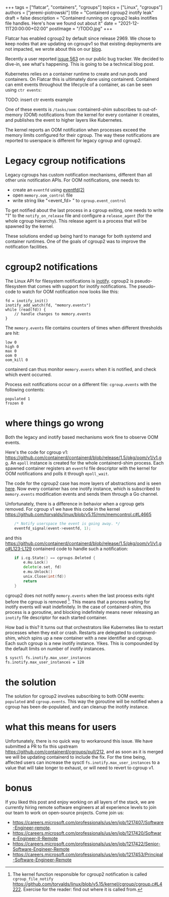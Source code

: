 +++
tags = ["flatcar", "containers", "cgroups"]
topics = ["Linux", "cgroups"]
authors = ["jeremi-piotrowski"]
title = "Containerd cgroup2 inotify leak"
draft = false
description = "Containerd running on cgroup2 leaks inotifies file handles. Here's how we found out about it"
date = "2021-12-11T20:00:00+02:00"
postImage = "/TODO.jpg"
+++

Flatcar has enabled cgroup2 by default since release 2969. We chose to keep nodes that are updating on cgroupv1 so that existing deployments are not impacted, we wrote about this on our [blog](https://www.flatcar-linux.org/blog/2021/09/flatcar-container-linux-is-moving-to-cgroupsv2/).

Recently a user reported [issue 563](https://github.com/flatcar-linux/Flatcar/issues/563) on our public bug tracker. We decided to dive-in, see what's happening. This is going to be a technical blog post.

Kubernetes relies on a container runtime to create and run pods and containers. On Flatcar this is ultimately done using containerd. Containerd can emit events throughout the lifecycle of a container, as can be seen using `ctr events`:

TODO: insert ctr events example

One of these events is `/tasks/oom`: containerd-shim subscribes to out-of-memory (OOM) notifications from the kernel for every container it creates, and publishes the event to higher layers like Kubernetes.

The kernel reports an OOM notification when processes exceed the memory limits configured for their cgroup. The way these notifications are reported to userspace is different for legacy cgroup and cgroup2.

# Legacy cgroup notifications

Legacy cgroups has custom notification mechanisms, different than all other unix notification APIs. For OOM notifications, one needs to:

- create an `eventfd` using [eventfd(2)](https://man7.org/linux/man-pages/man2/eventfd.2.html)
- open `memory.oom_control` file
- write string like "<event_fd> <fd of memory.oom_control>" to
  `cgroup.event_control`

To get notified about the last process in a cgroup exiting, one needs to write "1" to the `notify_on_release` file and configure a `release_agent` (for the whole cgroup hierarchy). This release agent is a process that will be spawned by the kernel.

These solutions ended up being hard to manage for both systemd and container runtimes. One of the goals of cgroup2 was to improve the notification facilities.

# cgroup2 notifications

The Linux API for filesystem notifications is [inotify](https://www.man7.org/linux/man-pages/man7/inotify.7.html). cgroup2 is  pseudo-filesystem that comes with support for inotify notifications. The pseudo-code to watch for OOM notification now looks like this:

```
fd = inotify_init()
inotify_add_watch(fd, "memory.events")
while (read(fd)) {
    // handle changes to memory.events
}
```
The `memory.events` file contains counters of times when different thresholds are hit:
```
low 0
high 0
max 0 
oom 0
oom_kill 0
```
containerd can thus monitor `memory.events` when it is notified, and check which event occurred.

Process exit notifications occur on a different file: `cgroup.events` with the following contents:
```
populated 1
frozen 0
```

# where things go wrong

Both the legacy and inotify based mechanisms work fine to observe OOM events.

Here's the code for cgroup v1: https://github.com/containerd/containerd/blob/release/1.5/pkg/oom/v1/v1.go. An `epoll` instance is created for the whole containerd-shim process. Each spawned container registers an `eventfd` file descriptor with the kernel for OOM notifications and polls it through `epoll_wait`.

The code for the cgroup2 case has more layers of abstractions and is seen [here](https://github.com/containerd/cgroups/blob/v1.0.2/v2/manager.go#L563-L605). Now every container has one inotify instance, which is subscribed to `memory.events` modification events and sends them through a Go channel.

Unfortunately, there is a difference in behavior when a cgroup gets removed. For cgroup v1 we have this code in the kernel https://github.com/torvalds/linux/blob/v5.15/mm/memcontrol.c#L4665
```c
	/* Notify userspace the event is going away. */
	eventfd_signal(event->eventfd, 1);
```
and this https://github.com/containerd/containerd/blob/release/1.5/pkg/oom/v1/v1.go#L123-L129 containerd code to handle such a notification:
```go
	if i.cg.State() == cgroups.Deleted {
		e.mu.Lock()
		delete(e.set, fd)
		e.mu.Unlock()
		unix.Close(int(fd))
		return
	}
```

cgroup2 does not notify `memory.events` when the last process exits right before the cgroup is removed [^1]. This means that a process waiting for inotify events will wait indefinitely. In the case of containerd-shim, this process is a goroutine, and blocking indefinitely means never releasing an `inotify` file descriptor for each started container.

How bad is this? It turns out that orchestrators like Kubernetes like to restart processes when they exit or crash. Restarts are delegated to containerd-shim, which spins up a new container with a new identifier and cgroup. Each such cgroup is a new inotify instance. Yikes. This is compounded by the default limits on number of inotify instances.

```
$ sysctl fs.inotify.max_user_instances
fs.inotify.max_user_instances = 128
```

# the solution

The solution for cgroup2 involves subscribing to both OOM events: `populated` and `cgroup.events`. This way the goroutine will be notified when a cgroup has been de-populated, and can cleanup the inotify instance.


# what this means for users

Unfortunately, there is no quick way to workaround this issue. We have submitted a PR to fix this upstream https://github.com/containerd/cgroups/pull/212, and as soon as it is merged we will be updating containerd to include the fix. For the time being, affected users can increase the sysctl `fs.inotify.max_user_instances` to a value that will take longer to exhaust, or will need to revert to cgroup v1.

# bonus

If you liked this post and enjoy working on all layers of the stack, we are currently hiring remote software engineers at all experience levels to join our team to work on open-source projects. Come join us:

* https://careers.microsoft.com/professionals/us/en/job/1217407/Software-Engineer-remote.
* https://careers.microsoft.com/professionals/us/en/job/1217420/Software-Engineer-II-Remote
* https://careers.microsoft.com/professionals/us/en/job/1217422/Senior-Software-Engineer-Remote
* https://careers.microsoft.com/professionals/us/en/job/1217453/Principal-Software-Engineer-Remote

[^1]: The kernel function responsible for cgroup2 notification is called `cgroup_file_notify` https://github.com/torvalds/linux/blob/v5.15/kernel/cgroup/cgroup.c#L4222. Exercise for the reader: find out where it is called from.
